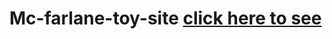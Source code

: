 # Mc-farlane-toy-site [click here to see](https://yuvarajchandirasekaran.github.io/Mc-farlane-toy-site/)
